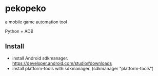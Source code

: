 # pekopeko
a mobile game automation tool

Python + ADB

## Install
- install Android sdkmanager. https://developer.android.com/studio#downloads
- install platform-tools with sdkmanager. (sdkmanager "platform-tools")
